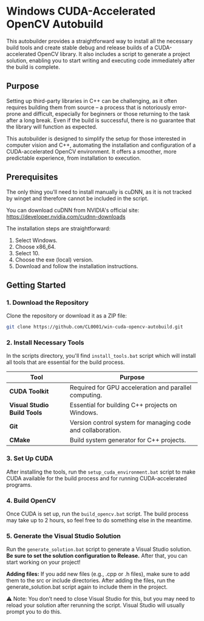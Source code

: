 # Windows CUDA-Accelerated OpenCV Autobuild

This autobuilder provides a straightforward way to install all the necessary build tools and create stable debug and release builds of a
CUDA-accelerated OpenCV library. It also includes a script to generate a project solution, enabling you to start writing and executing code
immediately after the build is complete.

## Purpose

Setting up third-party libraries in C++ can be challenging, as it often requires building them from source – a process that is notoriously
error-prone and difficult, especially for beginners or those returning to the task after a long break. Even if the build is successful, there
is no guarantee that the library will function as expected.

This autobuilder is designed to simplify the setup for those interested in computer vision and C++, automating the installation and
configuration of a CUDA-accelerated OpenCV environment. It offers a smoother, more predictable experience, from installation to execution.

## Prerequisites

The only thing you'll need to install manually is cuDNN, as it is not tracked by winget and therefore cannot be included in the script.

You can download cuDNN from NVIDIA's official site: https://developer.nvidia.com/cudnn-downloads

The installation steps are straightforward:
1. Select Windows.
2. Choose x86_64.
3. Select 10.
4. Choose the exe (local) version.
5. Download and follow the installation instructions.

## Getting Started

### 1. Download the Repository
Clone the repository or download it as a ZIP file:
```bash
git clone https://github.com/CL0001/win-cuda-opencv-autobuild.git
```

### 2. Install Necessary Tools
In the scripts directory, you'll find `install_tools.bat` script which will install all tools that are essential for the build process.

| Tool | Purpose |
|------|---------|
| **CUDA Toolkit** | Required for GPU acceleration and parallel computing. |
| **Visual Studio Build Tools** | Essential for building C++ projects on Windows. |
| **Git** | Version control system for managing code and collaboration. |
| **CMake** | Build system generator for C++ projects. |

### 3. Set Up CUDA
After installing the tools, run the `setup_cuda_environment.bat` script to make CUDA available for the build process and for running CUDA-accelerated programs.

### 4. Build OpenCV
Once CUDA is set up, run the `build_opencv.bat` script. The build process may take up to 2 hours, so feel free to do something else in the meantime.

### 5. Generate the Visual Studio Solution
Run the `generate_solution.bat` script to generate a Visual Studio solution. **Be sure to set the solution configuration to Release.** After that, you can start working on your project!

**Adding files:** If you add new files (e.g., .cpp or .h files), make sure to add them to the src or include directories. After adding the files, run the generate_solution.bat script again to include them in the project.

⚠️ Note: You don’t need to close Visual Studio for this, but you may need to reload your solution after rerunning the script. Visual Studio will usually prompt you to do this.